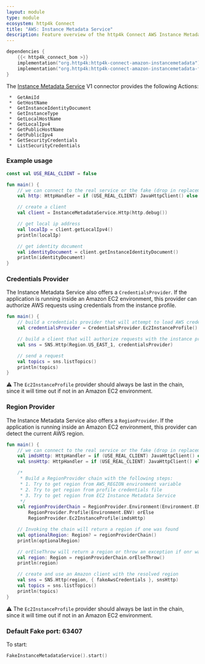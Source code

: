 ```yaml
---
layout: module
type: module
ecosystem: http4k Connect
title: "AWS: Instance Metadata Service"
description: Feature overview of the http4k Connect AWS Instance Metadata Service modules
---
```


```kotlin
dependencies {
    {{< http4k_connect_bom >}}
    implementation("org.http4k:http4k-connect-amazon-instancemetadata")
    implementation("org.http4k:http4k-connect-amazon-instancemetadata-fake")
}
```


The [Instance Metadata Service](https://docs.aws.amazon.com/AWSEC2/latest/UserGuide/ec2-instance-metadata.html) V1 connector provides the following Actions:

     *  GetAmiId
     *  GetHostName
     *  GetInstanceIdentityDocument
     *  GetInstanceType
     *  GetLocalHostName
     *  GetLocalIpv4
     *  GetPublicHostName
     *  GetPublicIpv4
     *  GetSecurityCredentials
     *  ListSecurityCredentials

### Example usage

```kotlin
const val USE_REAL_CLIENT = false

fun main() {
    // we can connect to the real service or the fake (drop in replacement)
    val http: HttpHandler = if (USE_REAL_CLIENT) JavaHttpClient() else FakeInstanceMetadataService()

    // create a client
    val client = InstanceMetadataService.Http(http.debug())

    // get local ip address
    val localIp = client.getLocalIpv4()
    println(localIp)

    // get identity document
    val identityDocument = client.getInstanceIdentityDocument()
    println(identityDocument)
}
```

### Credentials Provider

The Instance Metadata Service also offers a `CredentialsProvider`.
If the application is running inside an Amazon EC2 environment,
this provider can authorize AWS requests using credentials from the instance profile.

```kotlin
fun main() {
    // build a credentials provider that will attempt to load AWS credentials from the EC2's instance profile
    val credentialsProvider = CredentialsProvider.Ec2InstanceProfile()

    // build a client that will authorize requests with the instance profile credentials
    val sns = SNS.Http(Region.US_EAST_1, credentialsProvider)

    // send a request
    val topics = sns.listTopics()
    println(topics)
}
```

:warning: The `Ec2InstanceProfile` provider should always be last in the chain,
since it will time out if not in an Amazon EC2 environment.


### Region Provider ###

The Instance Metadata Service also offers a `RegionProvider`.
If the application is running inside an Amazon EC2 environment,
this provider can detect the current AWS region.

```kotlin
fun main() {
    // we can connect to the real service or the fake (drop in replacement)
    val imdsHttp: HttpHandler = if (USE_REAL_CLIENT) JavaHttpClient() else FakeInstanceMetadataService()
    val snsHttp: HttpHandler = if (USE_REAL_CLIENT) JavaHttpClient() else FakeSNS()

    /*
     * Build a RegionProvider chain with the following steps:
     * 1. Try to get region from AWS_REGION environment variable
     * 2. Try to get region from profile credentials file
     * 3. Try to get region from EC2 Instance Metadata Service
     */
    val regionProviderChain = RegionProvider.Environment(Environment.ENV) orElse
        RegionProvider.Profile(Environment.ENV) orElse
        RegionProvider.Ec2InstanceProfile(imdsHttp)

    // Invoking the chain will return a region if one was found
    val optionalRegion: Region? = regionProviderChain()
    println(optionalRegion)

    // orElseThrow will return a region or throw an exception if onr was not found
    val region: Region = regionProviderChain.orElseThrow()
    println(region)

    // create and use an Amazon client with the resolved region
    val sns = SNS.Http(region, { fakeAwsCredentials }, snsHttp)
    val topics = sns.listTopics()
    println(topics)
}
```

:warning: The `Ec2InstanceProfile` provider should always be last in the chain,
since it will time out if not in an Amazon EC2 environment.


### Default Fake port: 63407

To start:

```kotlin
FakeInstanceMetadataService().start()
```
